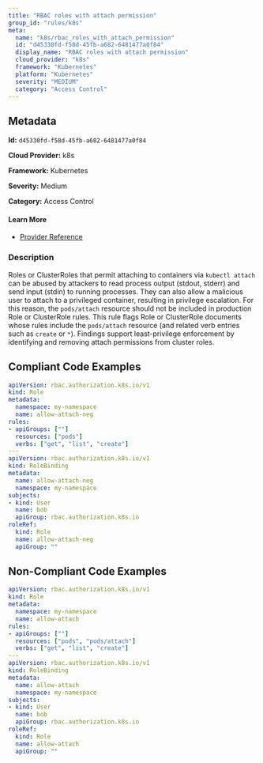 ```yaml
---
title: "RBAC roles with attach permission"
group_id: "rules/k8s"
meta:
  name: "k8s/rbac_roles_with_attach_permission"
  id: "d45330fd-f58d-45fb-a682-6481477a0f84"
  display_name: "RBAC roles with attach permission"
  cloud_provider: "k8s"
  framework: "Kubernetes"
  platform: "Kubernetes"
  severity: "MEDIUM"
  category: "Access Control"
---
```

## Metadata

**Id:** `d45330fd-f58d-45fb-a682-6481477a0f84`

**Cloud Provider:** k8s

**Framework:** Kubernetes

**Severity:** Medium

**Category:** Access Control

#### Learn More

 - [Provider Reference](https://kubernetes.io/docs/reference/access-authn-authz/rbac/)

### Description

 Roles or ClusterRoles that permit attaching to containers via `kubectl attach` can be abused by attackers to read process output (stdout, stderr) and send input (stdin) to running processes.
They can also allow a malicious user to attach to a privileged container, resulting in privilege escalation.
For this reason, the `pods/attach` resource should not be included in production Role or ClusterRole rules. This rule flags Role or ClusterRole documents whose rules include the `pods/attach` resource (and related verb entries such as `create` or `*`). Findings support least-privilege enforcement by identifying and removing attach permissions from cluster roles.


## Compliant Code Examples
```yaml
apiVersion: rbac.authorization.k8s.io/v1
kind: Role
metadata:
  namespace: my-namespace
  name: allow-attach-neg
rules:
- apiGroups: [""]
  resources: ["pods"]
  verbs: ["get", "list", "create"]
---
apiVersion: rbac.authorization.k8s.io/v1
kind: RoleBinding
metadata:
  name: allow-attach-neg
  namespace: my-namespace
subjects:
- kind: User
  name: bob
  apiGroup: rbac.authorization.k8s.io
roleRef:
  kind: Role
  name: allow-attach-neg
  apiGroup: ""

```
## Non-Compliant Code Examples
```yaml
apiVersion: rbac.authorization.k8s.io/v1
kind: Role
metadata:
  namespace: my-namespace
  name: allow-attach
rules:
- apiGroups: [""]
  resources: ["pods", "pods/attach"]
  verbs: ["get", "list", "create"]
---
apiVersion: rbac.authorization.k8s.io/v1
kind: RoleBinding
metadata:
  name: allow-attach
  namespace: my-namespace
subjects:
- kind: User
  name: bob
  apiGroup: rbac.authorization.k8s.io
roleRef:
  kind: Role
  name: allow-attach
  apiGroup: ""

```